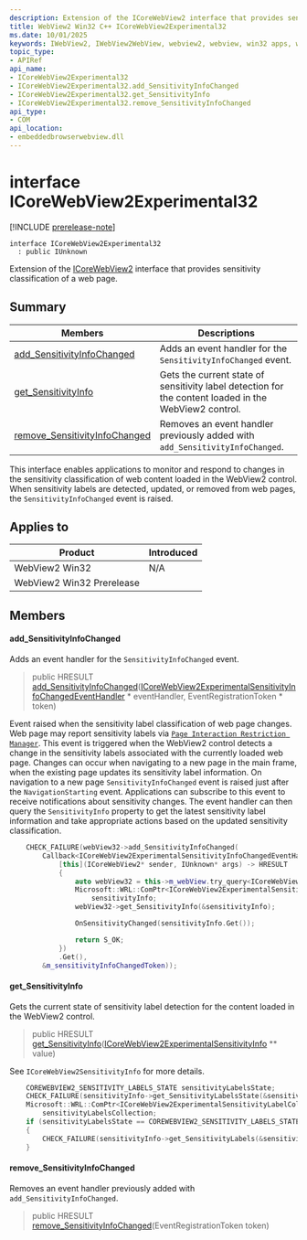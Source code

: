 ```yaml
---
description: Extension of the ICoreWebView2 interface that provides sensitivity classification of a web page.
title: WebView2 Win32 C++ ICoreWebView2Experimental32
ms.date: 10/01/2025
keywords: IWebView2, IWebView2WebView, webview2, webview, win32 apps, win32, edge, ICoreWebView2, ICoreWebView2Controller, browser control, edge html, ICoreWebView2Experimental32
topic_type: 
- APIRef
api_name:
- ICoreWebView2Experimental32
- ICoreWebView2Experimental32.add_SensitivityInfoChanged
- ICoreWebView2Experimental32.get_SensitivityInfo
- ICoreWebView2Experimental32.remove_SensitivityInfoChanged
api_type:
- COM
api_location:
- embeddedbrowserwebview.dll
---
```


# interface ICoreWebView2Experimental32

[!INCLUDE [prerelease-note](../includes/prerelease-note.md)]

```
interface ICoreWebView2Experimental32
  : public IUnknown
```

Extension of the [ICoreWebView2](icorewebview2.md#icorewebview2) interface that provides sensitivity classification of a web page.

## Summary

 Members                        | Descriptions
--------------------------------|---------------------------------------------
[add_SensitivityInfoChanged](#add_sensitivityinfochanged) | Adds an event handler for the `SensitivityInfoChanged` event.
[get_SensitivityInfo](#get_sensitivityinfo) | Gets the current state of sensitivity label detection for the content loaded in the WebView2 control.
[remove_SensitivityInfoChanged](#remove_sensitivityinfochanged) | Removes an event handler previously added with `add_SensitivityInfoChanged`.

This interface enables applications to monitor and respond to changes in the sensitivity classification of web content loaded in the WebView2 control. When sensitivity labels are detected, updated, or removed from web pages, the `SensitivityInfoChanged` event is raised.

## Applies to

Product                         | Introduced
--------------------------------|---------------------------------------------
WebView2 Win32            |    N/A
WebView2 Win32 Prerelease |    

## Members

#### add_SensitivityInfoChanged

Adds an event handler for the `SensitivityInfoChanged` event.

> public HRESULT [add_SensitivityInfoChanged](#add_sensitivityinfochanged)([ICoreWebView2ExperimentalSensitivityInfoChangedEventHandler](icorewebview2experimentalsensitivityinfochangedeventhandler.md#icorewebview2experimentalsensitivityinfochangedeventhandler) * eventHandler, EventRegistrationToken * token)

Event raised when the sensitivity label classification of web page changes. Web page may report sensitivity labels via [`Page Interaction Restriction Manager`](https://github.com/MicrosoftEdge/MSEdgeExplainers/blob/main/PageInteractionRestrictionManager/explainer.md). This event is triggered when the WebView2 control detects a change in the sensitivity labels associated with the currently loaded web page. Changes can occur when navigating to a new page in the main frame, when the existing page updates its sensitivity label information. On navigation to a new page `SensitivityInfoChanged` event is raised just after the `NavigationStarting` event. Applications can subscribe to this event to receive notifications about sensitivity changes. The event handler can then query the `SensitivityInfo` property to get the latest sensitivity label information and take appropriate actions based on the updated sensitivity classification.

```cpp
    CHECK_FAILURE(webView32->add_SensitivityInfoChanged(
        Callback<ICoreWebView2ExperimentalSensitivityInfoChangedEventHandler>(
            [this](ICoreWebView2* sender, IUnknown* args) -> HRESULT
            {
                auto webView32 = this->m_webView.try_query<ICoreWebView2Experimental32>();
                Microsoft::WRL::ComPtr<ICoreWebView2ExperimentalSensitivityInfo>
                    sensitivityInfo;
                webView32->get_SensitivityInfo(&sensitivityInfo);

                OnSensitivityChanged(sensitivityInfo.Get());

                return S_OK;
            })
            .Get(),
        &m_sensitivityInfoChangedToken));
```

#### get_SensitivityInfo

Gets the current state of sensitivity label detection for the content loaded in the WebView2 control.

> public HRESULT [get_SensitivityInfo](#get_sensitivityinfo)([ICoreWebView2ExperimentalSensitivityInfo](icorewebview2experimentalsensitivityinfo.md#icorewebview2experimentalsensitivityinfo) ** value)

See `ICoreWebView2SensitivityInfo` for more details.

```cpp
    COREWEBVIEW2_SENSITIVITY_LABELS_STATE sensitivityLabelsState;
    CHECK_FAILURE(sensitivityInfo->get_SensitivityLabelsState(&sensitivityLabelsState));
    Microsoft::WRL::ComPtr<ICoreWebView2ExperimentalSensitivityLabelCollectionView>
        sensitivityLabelsCollection;
    if (sensitivityLabelsState == COREWEBVIEW2_SENSITIVITY_LABELS_STATE_AVAILABLE)
    {
        CHECK_FAILURE(sensitivityInfo->get_SensitivityLabels(&sensitivityLabelsCollection));
    }
```

#### remove_SensitivityInfoChanged

Removes an event handler previously added with `add_SensitivityInfoChanged`.

> public HRESULT [remove_SensitivityInfoChanged](#remove_sensitivityinfochanged)(EventRegistrationToken token)

